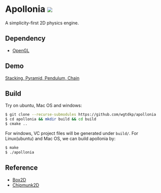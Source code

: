 # Apollonia  <a href="https://996.icu"><img src="https://img.shields.io/badge/link-996.icu-red.svg"></a>

A simplicity-first 2D physics engine.

## Dependency

- [OpenGL]

## Demo

[Stacking, Pyramid, Pendulum, Chain](./demo/demo.html)

## Build

Try on ubuntu, Mac OS and windows:

```bash
$ git clone --recurse-submodules https://github.com/wgtdkp/apollonia
$ cd apollonia && mkdir build && cd build
$ cmake ..
```

For windows, VC project files will be generated under `build/`. For Linux(ubuntu) and Mac OS, we can build apollonia by:

```bash
$ make
$ ./apollonia
```

## Reference

- [Box2D]
- [Chipmunk2D]

[OpenGL]:https://www.opengl.org/
[GLUT]:https://www.opengl.org/resources/libraries/glut/
[Box2D]:http://box2d.org/
[Chipmunk2D]:https://chipmunk-physics.net/
